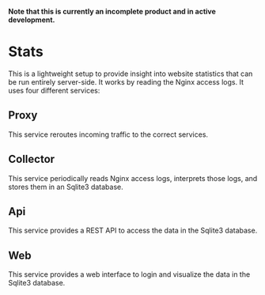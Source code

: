 **Note that this is currently an incomplete product and in active development.**

# Stats

This is a lightweight setup to provide insight into website statistics that can
be run entirely server-side. It works by reading the Nginx access logs. It uses
four different services:

## Proxy

This service reroutes incoming traffic to the correct services.

## Collector

This service periodically reads Nginx access logs, interprets those logs, and
stores them in an Sqlite3 database.

## Api

This service provides a REST API to access the data in the Sqlite3 database.

## Web

This service provides a web interface to login and visualize the data in the
Sqlite3 database.
